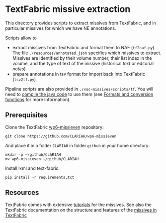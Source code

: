 # TextFabric missive extraction

This directory provides scripts to extract missives from TextFabric, and in 
particular missives for which we have NE annotations. 

Scripts allow to   
* extract missives from TextFabric and format them to NAF (`tf2naf.py`). The file `./resources/annotated.json` specifies 
which missives to extract. Missives are identified by their volume number, their list index in the volume, and the type of 
text of the missive (historical *text* or editorial *notes*). 
* prepare annotations in tsv format for import back into TextFabric (`tsv2tf.py`)

Pipeline scripts are also provided in 
`./voc-missives/scripts/tf`. You will need to [compile the java code](../docs/install.md) to use them (see 
[Formats and conversion functions](../docs/formats.md) for more information).

## Prerequisites

Clone the TextFabric [wp6-missieven](https://github.com/CLARIAH/wp6-missieven) repository:
```
git clone https://github.com/CLARIAH/wp6-missieven
```
And place it in a folder `CLARIAH` in folder `github` in your home directory:
```
mkdir -p ~/github/CLARIAH
mv wp6-missieven ~/github/CLARIAH
```

Install lxml and text-fabric:
```
pip install -r requirements.txt
```

## Resources
TextFabric comes with extensive [tutorials](https://nbviewer.jupyter.org/github/CLARIAH/wp6-missieven/tree/master/tutorials/) for the missives.
See also the TextFabric documentation on the structure and features of the [missives in TextFabric](https://github.com/CLARIAH/wp6-missieven/blob/master/docs/transcription.md)
